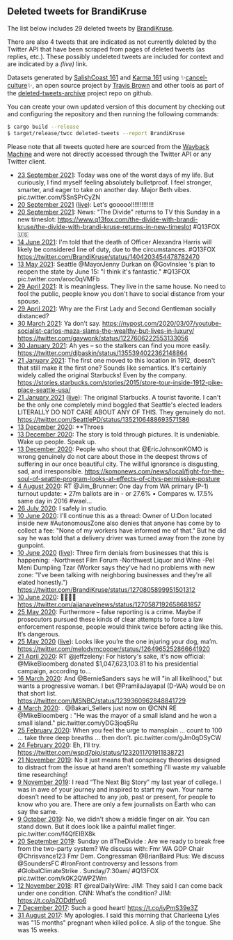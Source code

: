 ## Deleted tweets for BrandiKruse

The list below includes 29 deleted tweets by
[BrandiKruse](https://twitter.com/BrandiKruse).

There are also 4 tweets that are indicated as not currently
deleted by the Twitter API that have been scraped from pages of deleted tweets (as replies, etc.).
These possibly undeleted tweets are included for context and are indicated by a _(live)_ link.


Datasets generated by [SalishCoast 161](https://twitter.com/SalishCoastA) and [Karma 161](https://twitter.com/KarmaOneSixOne)
using ✨[cancel-culture](https://github.com/travisbrown/cancel-culture)✨, an open source project by [Travis Brown](https://twitter.com/travisbrown) and other tools as part of the [deleted-tweets-archive](https://github.com/salcoast/deleted-tweets-archive/) project repo on github.


You can create your own updated version of this document by checking out and configuring the
repository and then running the following commands:

```bash
$ cargo build --release
$ target/release/twcc deleted-tweets --report BrandiKruse
```

Please note that all tweets quoted here are sourced from the
[Wayback Machine](https://web.archive.org) and were not directly accessed through the Twitter API or
any Twitter client.

* [23 September 2021](https://web.archive.org/web/20210923121211/https://twitter.com/BrandiKruse/status/1440892127832014849): Today was one of the worst days of my life. But curiously, I find myself feeling absolutely bulletproof. I feel stronger, smarter, and eager to take on another day. Major Beth vibes. pic.twitter.com/SSnSPrCyZN
* [20 September 2021](https://web.archive.org/web/20210921150040/https://twitter.com/BrandiKruse/status/1440009935249559552) ([live](https://twitter.com/BrandiKruse/status/1440010536188407811)): Let's gooooo!!!!!!!!!!!!!
* [20 September 2021](https://web.archive.org/web/20210921150040/https://twitter.com/BrandiKruse/status/1440009935249559552): News: "The Divide" returns to TV this Sunday in a new timeslot:  https://www.q13fox.com/the-divide-with-brandi-kruse/the-divide-with-brandi-kruse-returns-in-new-timeslot   #Q13FOX  🇺🇸
* [14 June 2021](https://web.archive.org/web/20210614134340/https://twitter.com/BrandiKruse/status/1404433832888049679): I'm told that the death of Officer Alexandra Harris will likely be considered line of duty, due to the circumstances.  #Q13FOX  https://twitter.com/BrandiKruse/status/1404203454478782470
* [13 May 2021](https://web.archive.org/web/20210513224207/https://twitter.com/BrandiKruse/status/1392973404802719748): Seattle  @MayorJenny  Durkan on  @GovInslee 's plan to reopen the state by June 15: "I think it's fantastic."  #Q13FOX  pic.twitter.com/aroc0qVMFb
* [29 April 2021](https://web.archive.org/web/20210429011331/https://twitter.com/BrandiKruse/status/1387575643710246913): It is meaningless. They live in the same house. No need to fool the public, people know you don't have to social distance from your spouse.
* [29 April 2021](https://web.archive.org/web/20210429010850/https://twitter.com/BrandiKruse/status/1387574420957392899): Why are the First Lady and Second Gentleman socially distanced?
* [30 March 2021](https://web.archive.org/web/20210330012208/https://twitter.com/BrandiKruse/status/1376706191548645378): Ya don’t say.  https://nypost.com/2020/03/07/youtube-socialist-carlos-maza-slams-the-wealthy-but-lives-in-luxury/  https://twitter.com/gaywonk/status/1227606222553133056
* [30 January 2021](https://web.archive.org/web/20210130151424/https://twitter.com/BrandiKruse/status/1355534753512845316): Ah yes – so the stalkers can find you more easily. https://twitter.com/djbaskin/status/1355394022362148864
* [21 January 2021](https://web.archive.org/web/20210121144010/https://twitter.com/BrandiKruse/status/1352264631973081089): The first one moved to this location in 1912, doesn't that still make it the first one? Sounds like semantics. It's certainly widely called the original Starbucks! Even by the company. https://stories.starbucks.com/stories/2015/store-tour-inside-1912-pike-place-seattle-usa/
* [21 January 2021](https://web.archive.org/web/20210121144010/https://twitter.com/BrandiKruse/status/1352264631973081089) ([live](https://twitter.com/BrandiKruse/status/1352251941284319235)): The original Starbucks. A tourist favorite. I can't be the only one completely mind boggled that Seattle's elected leaders LITERALLY DO NOT CARE ABOUT ANY OF THIS. They genuinely do not. https://twitter.com/SeattlePD/status/1352106488693571586
* [13 December 2020](https://web.archive.org/web/20201213185210/https://twitter.com/BrandiKruse/status/1338194921472229378): **Throes
* [13 December 2020](https://web.archive.org/web/20201213184640/https://twitter.com/BrandiKruse/status/1338193529525288962): The story is told through pictures. It is undeniable. Wake up people. Speak up.
* [13 December 2020](https://web.archive.org/web/20201213184430/https://twitter.com/BrandiKruse/status/1338192970529398784): People who shout that  @EricJohnsonKOMO  is wrong genuinely do not care about those in the deepest throws of suffering in our once beautiful city. The willful ignorance is disgusting, sad, and irresponsible. https://komonews.com/news/local/fight-for-the-soul-of-seattle-program-looks-at-effects-of-citys-permissive-posture
* [ 4 August 2020](https://web.archive.org/web/20200804024605/https://twitter.com/BrandiKruse/status/1290479090034593792): RT @Jim_Brunner: One day from WA primary (P-1) turnout update: ▪️ 27m ballots are in - or 27.6% ▪️ Compares w. 17.5% same day in 2016 #wael…
* [26 July 2020](https://web.archive.org/web/20200726035600/https://twitter.com/BrandiKruse/status/1287235150695170048): I safely in studio.
* [10 June 2020](https://web.archive.org/web/20200610230941/https://twitter.com/BrandiKruse/status/1270855204821274624): I'll continue this as a thread:  Owner of U:Don located inside new  #AutonomousZone  also denies that anyone has come by to collect a fee: "None of my workers have informed me of that." But he did say he was told that a delivery driver was turned away from the zone by gunpoint.
* [10 June 2020](https://web.archive.org/web/20200610230941/https://twitter.com/BrandiKruse/status/1270855204821274624) ([live](https://twitter.com/BrandiKruse/status/1270852926387281920)): Three firm denials from businesses that this is happening:  -Northwest Film Forum -Northwest Liquor and Wine -Pel Meni Dumpling Tzar (Worker says they've had no problems with new zone: "I've been talking with neighboring businesses and they're all elated honestly.") https://twitter.com/BrandiKruse/status/1270805899951501312
* [10 June 2020](https://web.archive.org/web/20200610053125/https://twitter.com/BrandiKruse/status/1270587564294979585): 👌🏻👌🏻 https://twitter.com/ajjanavelnews/status/1270587192658681857
* [25 May 2020](https://web.archive.org/web/20200526025634/https://twitter.com/BrandiKruse/status/1265064354023526400): Furthermore – false reporting is a crime. Maybe if prosecutors pursued these kinds of clear attempts to force a law enforcement response, people would think twice before acting like this. It’s dangerous.
* [25 May 2020](https://web.archive.org/web/20200526025634/https://twitter.com/BrandiKruse/status/1265064354023526400) ([live](https://twitter.com/BrandiKruse/status/1265063415573168128)): Looks like you’re the one injuring your dog, ma’m. https://twitter.com/melodymcooper/status/1264965252866641920
* [21 April 2020](https://web.archive.org/web/20200421020008/https://twitter.com/BrandiKruse/status/1252416800454701061): RT @jeffzeleny: For history's sake, it's now official: @MikeBloomberg donated $1,047,623,103.81 to his presidential campaign, according to…
* [16 March 2020](https://web.archive.org/web/20200316124202/https://twitter.com/BrandiKruse/status/1239529925708615680): And  @BernieSanders  says he will "in all likelihood," but wants a progressive woman. I bet  @PramilaJayapal  (D-WA) would be on that short list. https://twitter.com/MSNBC/status/1239360962848841729
* [ 4 March 2020](https://web.archive.org/web/20200304133441/https://twitter.com/BrandiKruse/status/1235196013805260801): . @Bakari_Sellers  just now on  @CNN  RE  @MikeBloomberg : "He was the mayor of a small island and he won a small island." pic.twitter.com/yDG3joq5Ru
* [25 February 2020](https://web.archive.org/web/20200225204355/https://twitter.com/BrandiKruse/status/1232399474015649793): When you feel the urge to mansplain ... count to 100 ... take three deep breaths ... then don’t. pic.twitter.com/gJm0qDSyCW
* [24 February 2020](https://web.archive.org/web/20200224200618/https://twitter.com/BrandiKruse/status/1232032381932052480): Eh, I’ll try. https://twitter.com/wspd7pio/status/1232011701911838721
* [21 November 2019](https://web.archive.org/web/20191121141040/https://twitter.com/BrandiKruse/status/1197511436240470016): No it just means that conspiracy theories designed to distract from the issue at hand aren't something I'll waste my valuable time researching!
* [ 9 November 2019](https://web.archive.org/web/20191109144920/https://twitter.com/BrandiKruse/status/1193175015706857472): I read “The Next Big Story” my last year of college. I was in awe of your journey and inspired to start my own. Your name doesn’t need to be attached to any job, past or present, for people to know who you are. There are only a few journalists on Earth who can say the same.
* [ 9 October 2019](https://web.archive.org/web/20191009164130/https://twitter.com/BrandiKruse/status/1181964204288331776): No, we didn't show a middle finger on air. You can stand down. But it does look like a painful mallet finger. pic.twitter.com/f4QfEIBX8k
* [20 September 2019](https://web.archive.org/web/20190920183350/https://twitter.com/BrandiKruse/status/1175115190783754240): Sunday on  #TheDivide : Are we ready to break free from the two-party system? We discuss with: Fmr WA GOP Chair  @Chrisvance123   Fmr Dem. Congressman  @BrianBaird    Plus: We discuss  @SoundersFC   #IronFront  controversy and lessons from  #GlobalClimateStrike .  Sunday/7:30am/ #Q13FOX  pic.twitter.com/k0K2QWPZWm
* [12 November 2018](https://web.archive.org/web/20181112182925/https://twitter.com/BrandiKruse/status/1062049744439062529): RT @realDailyWire: JIM: They said I can come back under one condition.  CNN: What’s the condition?  JIM: https://t.co/qZODdtfvo6
* [ 7 December 2017](https://web.archive.org/web/20171207170657/https://twitter.com/BrandiKruse/status/938817116718866432): Such a good heart! https://t.co/iyPmS39e3Z
* [31 August 2017](https://web.archive.org/web/20170831145614/https://twitter.com/BrandiKruse/status/903270209959497729): My apologies. I said this morning that Charleena Lyles was "15 months" pregnant when killed police. A slip of the tongue. She was 15 weeks.
